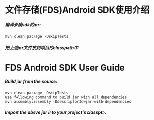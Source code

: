 文件存储(FDS)Android SDK使用介绍
=============================
##### 编译安装sdk的jar:

    mvn clean package -DskipTests

##### 把上述jar文件放到项目的classpath中

FDS Android SDK User Guide
========================
##### Build jar from the source:

    mvn clean package -DskipTests    
    use following command to build jar with all dependencies    
    mvn assembly:assembly -DdescriptorId=jar-with-dependencies

##### Import the above jar into your project's classpth.
